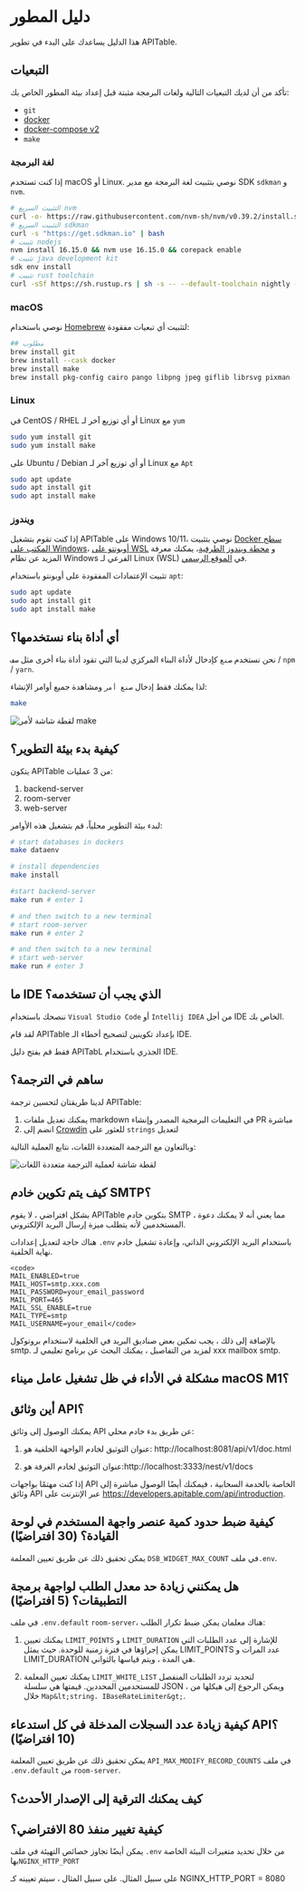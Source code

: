 # دليل المطور

هذا الدليل يساعدك على البدء في تطوير APITable.

## التبعيات

تأكد من أن لديك التبعيات التالية ولغات البرمجة مثبتة قبل إعداد بيئة المطور الخاص بك:

- `git`
- [docker](https://docs.docker.com/engine/install/)
- [docker-compose v2](https://docs.docker.com/engine/install/)
- `make`


### لغة البرمجة

إذا كنت تستخدم macOS أو Linux. نوصي بتثبيت لغة البرمجة مع مدير SDK `sdkman` و `nvm`.

```bash
# التثبيت السريع nvm
curl -o- https://raw.githubusercontent.com/nvm-sh/nvm/v0.39.2/install.sh | bash
# التثبيت السريع sdkman
curl -s "https://get.sdkman.io" | bash
# تثبيت nodejs 
nvm install 16.15.0 && nvm use 16.15.0 && corepack enable
# تثبيت java development kit
sdk env install
# تثبيت rust toolchain
curl -sSf https://sh.rustup.rs | sh -s -- --default-toolchain nightly --profile minimal -y && source "$HOME/.cargo/env"
```

### macOS

نوصي باستخدام [Homebrew](https://brew.sh/) لتثبيت أي تبعيات مفقودة:

```bash
## مطلوب
brew install git
brew install --cask docker
brew install make
brew install pkg-config cairo pango libpng jpeg giflib librsvg pixman
```

### Linux

في CentOS / RHEL أو أي توزيع آخر لـ Linux مع `yum`

```bash
sudo yum install git
sudo yum install make
```

على Ubuntu / Debian أو أي توزيع آخر لـ Linux مع `Apt`

```bash
sudo apt update
sudo apt install git
sudo apt install make
```


### ويندوز

إذا كنت تقوم بتشغيل APITable على Windows 10/11، نوصي بتثبيت [Docker سطح المكتب على Windows](https://docs.docker.com/desktop/install/windows-install/)، [أوبونتو على WSL](https://ubuntu.com/wsl) و [محطة ويندوز الطرفية](https://aka.ms/terminal)، يمكنك معرفة المزيد عن نظام Windows الفرعي لـ Linux (WSL) في [الموقع الرسمي](https://learn.microsoft.com/en-us/windows/wsl).

تثبيت الإعتمادات المفقودة على أوبونتو باستخدام `apt`:

```bash
sudo apt update
sudo apt install git
sudo apt install make
```


## أي أداة بناء نستخدمها؟

نحن نستخدم `صنع` كإدخال لأداة البناء المركزي لدينا التي تقود أداة بناء أخرى مثل `صف` / `npm` / `yarn`.

لذا يمكنك فقط إدخال `صنع أمر` ومشاهدة جميع أوامر الإنشاء:

```bash
make
```

![لقطة شاشة لأمر make](../static/make.png)



## كيفية بدء بيئة التطوير؟

يتكون APITable من 3 عمليات:

1. backend-server
2. room-server
3. web-server

لبدء بيئة التطوير محلياً، قم بتشغيل هذه الأوامر:

```bash
# start databases in dockers
make dataenv 

# install dependencies
make install 

#start backend-server
make run # enter 1  

# and then switch to a new terminal
# start room-server
make run # enter 2

# and then switch to a new terminal
# start web-server
make run # enter 3

```




## ما IDE الذي يجب أن تستخدمه؟

ننصحك باستخدام `Visual Studio Code` أو `Intellij IDEA` من أجل IDE الخاص بك.

لقد قام APITable بإعداد تكوينين لتصحيح أخطاء الـ IDE.

فقط قم بفتح دليل APITabL الجذري باستخدام IDE.



## ساهم في الترجمة؟

لدينا طريقتان لتحسين ترجمة APITable:

1. يمكنك تعديل ملفات markdown في التعليمات البرمجية المصدر وإنشاء PR مباشرة
2. انضم إلى [Crowdin](https://crowdin.com/project/apitablecode) للعثور على `strings` لتعديل

وبالتعاون مع الترجمة المتعددة اللغات، نتابع العملية التالية:

![لقطة شاشة لعملية الترجمة متعددة اللغات](../static/collaboration_of_multilingual_translation.png)

## كيف يتم تكوين خادم SMTP؟

بشكل افتراضي ، لا يقوم APITable بتكوين خادم SMTP ، مما يعني أنه لا يمكنك دعوة المستخدمين لأنه يتطلب ميزة إرسال البريد الإلكتروني.

هناك حاجة لتعديل إعدادات `.env` باستخدام البريد الإلكتروني الذاتي، وإعادة تشغيل خادم نهاية الخلفية.

```
<code>
MAIL_ENABLED=true
MAIL_HOST=smtp.xxx.com
MAIL_PASSWORD=your_email_password
MAIL_PORT=465
MAIL_SSL_ENABLE=true
MAIL_TYPE=smtp
MAIL_USERNAME=your_email</code>
```

</code>

بالإضافة إلى ذلك ، يجب تمكين بعض صناديق البريد في الخلفية لاستخدام بروتوكول smtp. لمزيد من التفاصيل ، يمكنك البحث عن برنامج تعليمي لـ xxx mailbox smtp.


## مشكلة في الأداء في ظل تشغيل عامل ميناء macOS M1؟

## أين وثائق API؟

يمكنك الوصول إلى وثائق API عن طريق بدء خادم محلي:

1. عنوان التوثيق لخادم الواجهة الخلفية هو: http://localhost:8081/api/v1/doc.html

2. عنوان التوثيق لخادم الغرفة هو:http://localhost:3333/nest/v1/docs

إذا كنت مهتمًا بواجهات API الخاصة بالخدمة السحابية ، فيمكنك أيضًا الوصول مباشرة إلى وثائق API عبر الإنترنت على https://developers.apitable.com/api/introduction.

## كيفية ضبط حدود كمية عنصر واجهة المستخدم في لوحة القيادة؟ (30 افتراضيًا)

يمكن تحقيق ذلك عن طريق تعيين المعلمة `DSB_WIDGET_MAX_COUNT` في ملف`.env`.

## هل يمكنني زيادة حد معدل الطلب لواجهة برمجة التطبيقات؟ (5 افتراضيًا)

في ملف `.env.default` `room-server`، هناك معلمان يمكن ضبط تكرار الطلب:

1. يمكنك تعيين `LIMIT_POINTS` و `LIMIT_DURATION` للإشارة إلى عدد الطلبات التي يمكن إجراؤها في فترة زمنية للوحدة. حيث يمثل LIMIT_POINTS عدد المرات و LIMIT_DURATION هي المدة ، ويتم قياسها بالثواني.

2. يمكنك تعيين المعلمة `LIMIT_WHITE_LIST` لتحديد تردد الطلبات المنفصل للمستخدمين المحددين. قيمتها هي سلسلة JSON ، ويمكن الرجوع إلى هيكلها من خلال `Map&lt;string، IBaseRateLimiter&gt;`.

## كيفية زيادة عدد السجلات المدخلة في كل استدعاء API؟ (10 افتراضيًا)

يمكن تحقيق ذلك عن طريق تعيين المعلمة `API_MAX_MODIFY_RECORD_COUNTS` في ملف `.env.default` من `room-server`.


## كيف يمكنك الترقية إلى الإصدار الأحدث؟


## كيفية تغيير منفذ 80 الافتراضي؟
يمكن أيضًا تجاوز خصائص التهيئة في ملف `.env` من خلال تحديد متغيرات البيئة الخاصة بها`NGINX_HTTP_PORT`

على سبيل المثال. على سبيل المثال ، سيتم تعيينه كـ NGINX_HTTP_PORT = 8080